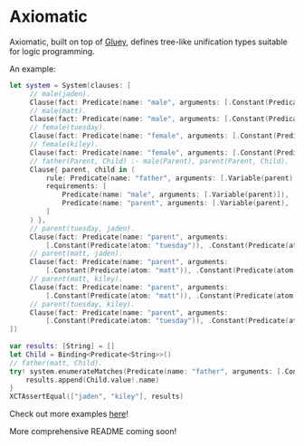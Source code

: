 # Axiomatic

Axiomatic, built on top of [Gluey](https://github.com/JadenGeller/Gluey), defines tree-like unification types suitable for logic programming.

An example:
```swift
let system = System(clauses: [
     // male(jaden).
     Clause(fact: Predicate(name: "male", arguments: [.Constant(Predicate(atom: "jaden"))])),
     // male(matt).
     Clause(fact: Predicate(name: "male", arguments: [.Constant(Predicate(atom: "matt"))])),
     // female(tuesday).
     Clause(fact: Predicate(name: "female", arguments: [.Constant(Predicate(atom: "tuesday"))])),
     // female(kiley).
     Clause(fact: Predicate(name: "female", arguments: [.Constant(Predicate(atom: "kiley"))])),
     // father(Parent, Child) :- male(Parent), parent(Parent, Child).
     Clause{ parent, child in (
         rule: Predicate(name: "father", arguments: [.Variable(parent), .Variable(child)]),
         requirements: [
             Predicate(name: "male", arguments: [.Variable(parent)]),
             Predicate(name: "parent", arguments: [.Variable(parent), .Variable(child)])
         ]
     ) },
     // parent(tuesday, jaden).
     Clause(fact: Predicate(name: "parent", arguments:
         [.Constant(Predicate(atom: "tuesday")), .Constant(Predicate(atom: "jaden"))])),
     // parent(matt, jaden).
     Clause(fact: Predicate(name: "parent", arguments:
         [.Constant(Predicate(atom: "matt")), .Constant(Predicate(atom: "jaden"))])),
     // parent(matt, kiley).
     Clause(fact: Predicate(name: "parent", arguments:
         [.Constant(Predicate(atom: "matt")), .Constant(Predicate(atom: "kiley"))])),
     // parent(tuesday, kiley).
     Clause(fact: Predicate(name: "parent", arguments:
         [.Constant(Predicate(atom: "tuesday")), .Constant(Predicate(atom: "kiley"))]))
])
        
var results: [String] = []
let Child = Binding<Predicate<String>>()
// father(matt, Child).
try! system.enumerateMatches(Predicate(name: "father", arguments: [.Constant(Predicate(atom: "matt")), .Variable(Child)])) {
    results.append(Child.value!.name)
}
XCTAssertEqual(["jaden", "kiley"], results)
```

Check out more examples [here](https://github.com/JadenGeller/Axiomatic/blob/master/Axiomatic/AxiomaticTests/SystemTests.swift)!

More comprehensive README coming soon!
